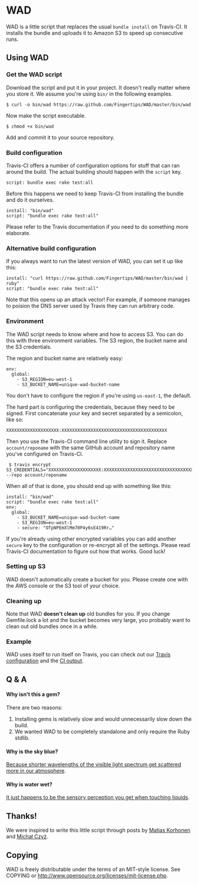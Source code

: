 # WAD

WAD is a little script that replaces the usual `bundle install` on Travis-CI. It installs the bundle and uploads it to Amazon S3 to speed up consecutive runs.

## Using WAD

### Get the WAD script

Download the script and put it in your project. It doesn't really matter where you store it. We assume you're using `bin/` in the following examples.

    $ curl -o bin/wad https://raw.github.com/Fingertips/WAD/master/bin/wad

Now make the script executable.

    $ chmod +x bin/wad

Add and commit it to your source repository.

### Build configuration

Travis-CI offers a number of configuration options for stuff that can ran around the build. The actual building should happen with the `script` key.

    script: bundle exec rake test:all
 
Before this happens we need to keep Travis-CI from installing the bundle and do it ourselves.
 
    install: "bin/wad"
    script: "bundle exec rake test:all"

Please refer to the Travis documentation if you need to do something more elaborate.

### Alternative build configuration

If you always want to run the latest version of WAD, you can set it up like this:

    install: "curl https://raw.github.com/Fingertips/WAD/master/bin/wad | ruby"
    script: "bundle exec rake test:all"

Note that this opens up an attack vector! For example, if someone manages to poision the DNS server used by Travis they can run arbitrary code.

### Environment

The WAD script needs to know where and how to access S3. You can do this with three environment variables. The S3 region, the bucket name and the S3 credentials.

The region and bucket name are relatively easy:

    env:
      global:
        - S3_REGION=eu-west-1
        - S3_BUCKET_NAME=unique-wad-bucket-name

You don't have to configure the region if you're using `us-east-1`, the default.

The hard part is configuring the credentials, because they need to be signed. First concatenate your key and secret separated by a semicolon, like so:

    XXXXXXXXXXXXXXXXXXXX:XXXXXXXXXXXXXXXXXXXXXXXXXXXXXXXXXXXXXXXX

Then you use the Travis-CI command line utility to sign it. Replace `account/reponame` with the same GitHub account and repository name you've configured on Travis-CI.

     $ travis encrypt S3_CREDENTIALS="XXXXXXXXXXXXXXXXXXXX:XXXXXXXXXXXXXXXXXXXXXXXXXXXXXXXXXXXXXXXX" --repo account/reponame

When all of that is done, you should end up with something like this:

    install: "bin/wad"
    script: "bundle exec rake test:all"
    env:
      global:
        - S3_BUCKET_NAME=unique-wad-bucket-name
        - S3_REGION=eu-west-1
        - secure: "OTpNPEmXlMm70P4y6sE419Rr…"

If you're already using other encrypted variables you can add another `secure` key to the configuration or re-encrypt all of the settings. Please read Travis-CI documentation to figure out how that works. Good luck!

### Setting up S3

WAD doesn't automatically create a bucket for you. Please create one with the AWS console or the S3 tool of your choice.

### Cleaning up

Note that WAD **doesn't clean up** old bundles for you. If you change Gemfile.lock a lot and the bucket becomes very large, you probably want to clean out old bundles once in a while.


### Example

WAD uses itself to run itself on Travis, you can check out our [Travis configuration](https://github.com/Fingertips/WAD/blob/master/.travis.yml) and the [CI output](https://travis-ci.org/Fingertips/WAD).

## Q & A

#### Why isn't this a gem?

There are two reasons:

1. Installing gems is relatively slow and would unnecessarily slow down the build.
2. We wanted WAD to be completely standalone and only require the Ruby stdlib.

#### Why is the sky blue?

[Because shorter wavelengths of the visible light spectrum get scattered more in our atmosphere](http://spaceplace.nasa.gov/blue-sky/).

#### Why is water wet?

[It just happens to be the sensory perception you get when touching liquids](http://www.planet-science.com/categories/under-11s/our-world/2012/02/why-is-water-wet.aspx).

## Thanks!

We were inspired to write this little script through posts by [Matias Korhonen](http://randomerrata.com/post/45827813818/travis-s3) and [Michał Czyż](https://coderwall.com/p/x8exja).

## Copying

WAD is freely distributable under the terms of an MIT-style license. See COPYING or http://www.opensource.org/licenses/mit-license.php.